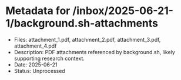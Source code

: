 # Metadata for /inbox/2025-06-21-1/background.sh-attachments

- Files: attachment_1.pdf, attachment_2.pdf, attachment_3.pdf, attachment_4.pdf
- Description: PDF attachments referenced by background.sh, likely supporting research context.
- Date: 2025-06-21
- Status: Unprocessed
